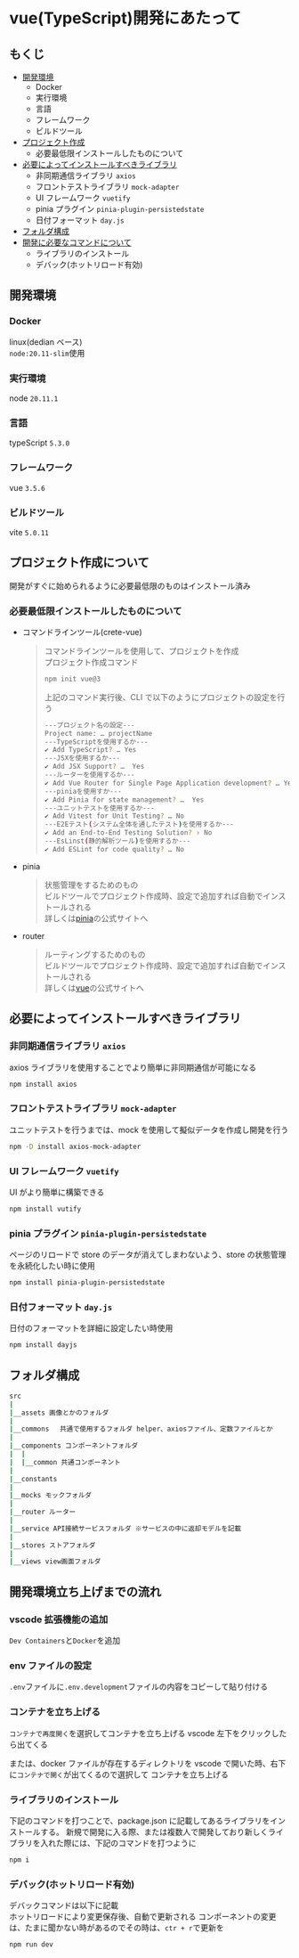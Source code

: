 # vue(TypeScript)開発にあたって

## もくじ

- [開発環境](#開発環境)
  - Docker
  - 実行環境
  - 言語
  - フレームワーク
  - ビルドツール
- [プロジェクト作成](#プロジェクト作成について)
  - 必要最低限インストールしたものについて
- [必要によってインストールすべきライブラリ](#必要によってインストールすべきライブラリ)
  - 非同期通信ライブラリ `axios`
  - フロントテストライブラリ `mock-adapter`
  - UI フレームワーク `vuetify`
  - pinia プラグイン `pinia-plugin-persistedstate`
  - 日付フォーマット `day.js`
- [フォルダ構成](#フォルダ構成)
- [開発に必要なコマンドについて](#開発に必要なコマンドについて)
  - ライブラリのインストール
  - デバック(ホットリロード有効)

## 開発環境

### Docker

linux(dedian ベース)  
`node:20.11-slim`使用

### 実行環境

node `20.11.1`

### 言語

typeScript `5.3.0`

### フレームワーク

vue `3.5.6`

### ビルドツール

vite `5.0.11`

## プロジェクト作成について

開発がすぐに始められるように必要最低限のものはインストール済み

### 必要最低限インストールしたものについて

- コマンドラインツール(crete-vue)
  > コマンドラインツールを使用して、プロジェクトを作成  
  > プロジェクト作成コマンド
  >
  > ```bash
  > npm init vue@3
  > ```
  >
  > 上記のコマンド実行後、CLI で以下のようにプロジェクトの設定を行う
  >
  > ```bash
  > ---プロジェクト名の設定---
  > Project name: … projectName
  > ---TypeScriptを使用するか---
  > ✔ Add TypeScript? … Yes
  > ---JSXを使用するか---
  > ✔ Add JSX Support? …  Yes
  > ---ルーターを使用するか---
  > ✔ Add Vue Router for Single Page Application development? … Yes
  > ---piniaを使用すか---
  > ✔ Add Pinia for state management? …  Yes
  > ---ユニットテストを使用するか---
  > ✔ Add Vitest for Unit Testing? … No
  > ---E2Eテスト(システム全体を通したテスト)を使用するか---
  > ✔ Add an End-to-End Testing Solution? › No
  > ---EsLinst(静的解析ツール)を使用するか---
  > ✔ Add ESLint for code quality? … No
  > ```
- pinia
  > 状態管理をするためのもの  
  > ビルドツールでプロジェクト作成時、設定で追加すれば自動でインストールされる  
  > 詳しくは[pinia](https://pinia.vuejs.org/core-concepts/)の公式サイトへ
- router
  > ルーティングするためのもの  
  > ビルドツールでプロジェクト作成時、設定で追加すれば自動でインストールされる  
  > 詳しくは[vue](https://router.vuejs.org/guide/)の公式サイトへ

## 必要によってインストールすべきライブラリ

### 非同期通信ライブラリ `axios`

axios ライブラリを使用することでより簡単に非同期通信が可能になる

```bash
npm install axios
```

### フロントテストライブラリ `mock-adapter`

ユニットテストを行うまでは、mock を使用して擬似データを作成し開発を行う

```bash
npm -D install axios-mock-adapter
```

### UI フレームワーク `vuetify`

UI がより簡単に構築できる

```bash
npm install vutify
```

### pinia プラグイン `pinia-plugin-persistedstate`

ページのリロードで store のデータが消えてしまわないよう、store の状態管理を永続化したい時に使用

```bash
npm install pinia-plugin-persistedstate
```

### 日付フォーマット `day.js`

日付のフォーマットを詳細に設定したい時使用

```bash
npm install dayjs
```

## フォルダ構成

```bash
src
|
|__assets 画像とかのフォルダ
|
|__commons 　共通で使用するフォルダ helper、axiosファイル、定数ファイルとか
|
|__components コンポーネントフォルダ
|  |
|  |__common 共通コンポーネント
|
|__constants 　
|
|__mocks モックフォルダ
|
|__router ルーター
|
|__service API接続サービスフォルダ ※サービスの中に返却モデルを記載
|
|__stores ストアフォルダ
|
|__views view画面フォルダ
```

## 開発環境立ち上げまでの流れ

### vscode 拡張機能の追加

`Dev Containers`と`Docker`を追加

### env ファイルの設定

`.env`ファイルに`.env.development`ファイルの内容をコピーして貼り付ける

### コンテナを立ち上げる

`コンテナで再度開く`を選択してコンテナを立ち上げる
vscode 左下をクリックしたら出てくる

または、docker ファイルが存在するディレクトリを vscode で開いた時、右下に`コンテナで開く`が出てくるので選択して
コンテナを立ち上げる

### ライブラリのインストール

下記のコマンドを打つことで、package.json に記載してあるライブラリをインストールする。
新規で開発に入る際、または複数人で開発しており新しくライブラリを入れた際には、下記のコマンドを打つように

```bash
npm i
```

### デバック(ホットリロード有効)

デバックコマンドは以下に記載  
ホットリロードにより変更保存後、自動で更新される
コンポーネントの変更は、たまに聞かない時があるのでその時は、`ctr + r`で更新を

```bash
npm run dev
```
